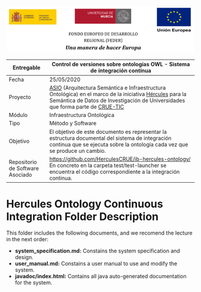 ![](assets/logos_feder.jpg)

| Entregable     | Control de versiones sobre ontologías OWL - Sistema de integración contínua                   |
| -------------- | ------------------------------------------------------------ |
| Fecha          | 25/05/2020                                                   |
| Proyecto       | [ASIO](https://www.um.es/web/hercules/proyectos/asio) (Arquitectura Semántica e Infraestructura Ontológica) en el marco de la iniciativa [Hércules](https://www.um.es/web/hercules/) para la Semántica de Datos de Investigación de Universidades que forma parte de [CRUE-TIC](https://tic.crue.org/hercules/) |
| Módulo         | Infraestructura Ontológica                                   |
| Tipo           | Método y Software |
| Objetivo       | El objetivo de este documento es representar la estructura documental del sistema de integración continua que se ejecuta sobre la ontología cada vez que se produce un cambio. |
|Repositorio de Software Asociado|https://github.com/HerculesCRUE/ib-hercules-ontology/  En concreto en la carpeta test/test-launcher se encuentra el código correspondiente a la integración continua. |

# Hercules Ontology Continuous Integration Folder Description
This folder includes the following documents, and we recomend the lecture in the next order:

* **system_specification.md:** Constains the system specification and design.
* **user_manual.md:** Constains a user manual to use and modify the system.
* **javadoc/index.html:** Contains all java auto-generated documentation for the system.

